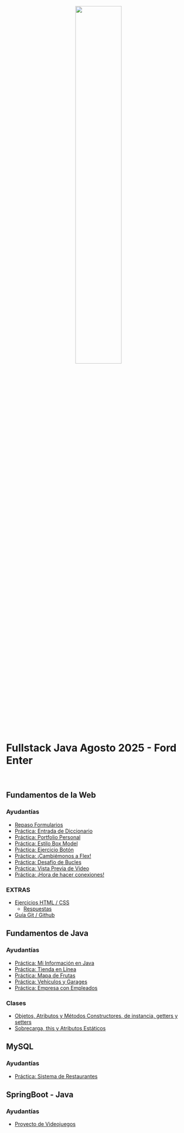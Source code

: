 <div align="center">
    <img width="50%" src="https://www.skillnest.com/wp-content/uploads/2025/01/Skillnest_blanca-1.png">
</div>
<br>

# Fullstack Java Agosto 2025 - Ford Enter

<br>

## Fundamentos de la Web

### Ayudantías

- [Repaso Formularios](./repaso-forms/)
- [Práctica: Entrada de Diccionario](./entrada-diccionario/)
- [Práctica: Portfolio Personal](./portfolio/)
- [Práctica: Estilo Box Model](./estilo-box-model/)
- [Práctica: Ejercicio Botón](./boton/)
- [Práctica: ¡Cambiémonos a Flex!](./cambiemos-flex/)
- [Práctica: Desafío de Bucles](./desafio-bucles/)
- [Práctica: Vista Previa de Video](./vista-previa-video/)
- [Práctica: ¡Hora de hacer conexiones!](./hacer-conexiones/)

### EXTRAS

- [Ejercicios HTML / CSS](./extras/html-css/actividades.md)
  - [Respuestas](./extras/html-css/respuestas/)
- [Guía Git / Github](./extras/git-github.md)

## Fundamentos de Java

### Ayudantías

- [Práctica: Mi Información en Java](./mi-informacion/)
- [Práctica: Tienda en Línea](./tienda-en-linea/)
- [Práctica: Mapa de Frutas](./mapa-frutas/)
- [Práctica: Vehículos y Garages](./vehiculos-garages/)
- [Práctica: Empresa con Empleados](./empresa-con-empleados/)

### Clases

- [Objetos, Atributos y Métodos Constructores, de instancia, getters y setters](./java-clase-3/)
- [Sobrecarga, this y Atributos Estáticos](./java-clase-4/)

## MySQL

### Ayudantías

- [Práctica: Sistema de Restaurantes](./sistema-de-restaurantes/)

## SpringBoot - Java

### Ayudantías

- [Proyecto de Videojuegos](https://github.com/candyarossi/Ejemplo-Ayudantia-Spring-FordEnter-082025)
